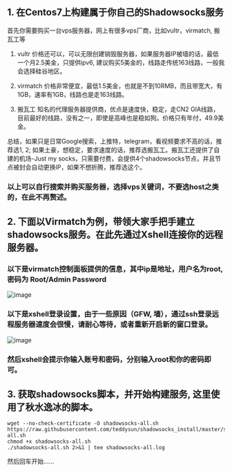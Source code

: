 ## 1. 在Centos7上构建属于你自己的Shadowsocks服务
首先你需要购买一台vps服务器，网上有很多vps厂商，比如vultr，virmatch, 搬瓦工等
1. vultr
  价格还可以，可以无限创建销毁服务器，如果服务器IP被墙的话，最低一个月2.5美金，只提供ipv6, 建议购买5美金的，线路走传统163线路，一般我会选择硅谷地区。
  
2. virmatch
  价格非常便宜，最低1.5美金，也就是不到10RMB，而且带宽大，有1GB，速率有1GB，线路也是走163线路。

3. 搬瓦工
  知名的代理服务器提供商，优点是速度快，稳定，走CN2 GIA线路，目前最好的线路，没有之一，即使是高峰也是稳如狗。价格只有年付，49.9美金。
  
  总结，如果只是日常Google搜索，上推特，telegram，看视频要求不高的话，推荐选1, 2; 如果土豪，想稳定，要求速度的话，推荐选搬瓦工。搬瓦工还提供了自建的机场-Just my socks，只需要付费，会提供4个shadowsocks节点，并且节点被封会自动更换IP，如果不想折腾，推荐选这个。
 
 ### 以上可以自行搜索并购买服务器，选择vps关键词，不要选host之类的，在此不再赘述。
 
 ## 2. 下面以Virmatch为例，带领大家手把手建立shadowsocks服务。在此先通过Xshell连接你的远程服务器。
  ### 以下是virmatch控制面板提供的信息，其中ip是地址，用户名为root, 密码为 Root/Admin Password
  ![image](https://github.com/LJJ1994/shadowsocks_service/raw/master/images/test04.png)
  
  ### 以下是xshell登录设置，由于一些原因（GFW, 墙），通过ssh登录远程服务器速度会很慢，请耐心等待，或者重新开启新的窗口登录。
  ![image](https://github.com/LJJ1994/shadowsocks_service/raw/master/images/test03.png)
  
  ### 然后xshell会提示你输入账号和密码，分别输入root和你的密码即可。
  
 ## 3. 获取shadowsocks脚本，并开始构建服务, 这里使用了秋水逸冰的脚本。
   ```
   wget --no-check-certificate -O shadowsocks-all.sh https://raw.githubusercontent.com/teddysun/shadowsocks_install/master/shadowsocks-all.sh
   chmod +x shadowsocks-all.sh
   ./shadowsocks-all.sh 2>&1 | tee shadowsocks-all.log
   ```
   然后回车开始......
